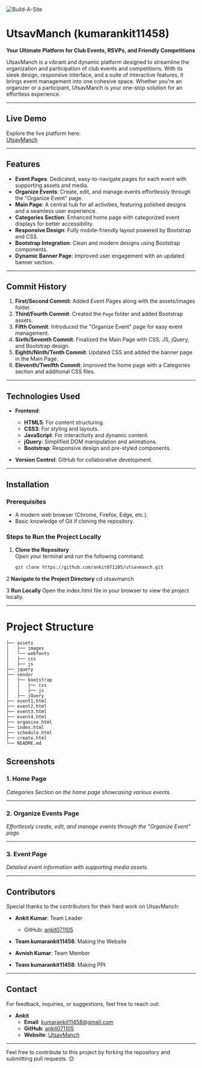 ![Build-A-Site](https://i.imgur.com/nZPQ9If.png)
# **UtsavManch** (kumarankit11458)

**Your Ultimate Platform for Club Events, RSVPs, and Friendly Competitions**

UtsavManch is a vibrant and dynamic platform designed to streamline the organization and participation of club events and competitions. With its sleek design, responsive interface, and a suite of interactive features, it brings event management into one cohesive space. Whether you're an organizer or a participant, UtsavManch is your one-stop solution for an effortless experience.

---

## **Live Demo**

Explore the live platform here:  
[UtsavManch](https://utsav-manch.vercel.app/)

---

## **Features**

- **Event Pages**: Dedicated, easy-to-navigate pages for each event with supporting assets and media.  
- **Organize Events**: Create, edit, and manage events effortlessly through the "Organize Event" page.  
- **Main Page**: A central hub for all activities, featuring polished designs and a seamless user experience.  
- **Categories Section**: Enhanced home page with categorized event displays for better accessibility.  
- **Responsive Design**: Fully mobile-friendly layout powered by Bootstrap and CSS.  
- **Bootstrap Integration**: Clean and modern designs using Bootstrap components.  
- **Dynamic Banner Page**: Improved user engagement with an updated banner section.

---

## **Commit History**

1. **First/Second Commit**: Added Event Pages along with the assets/images folder.  
2. **Third/Fourth Commit**: Created the `Page` folder and added Bootstrap assets.  
3. **Fifth Commit**: Introduced the "Organize Event" page for easy event management.  
4. **Sixth/Seventh Commit**: Finalized the Main Page with CSS, JS, jQuery, and Bootstrap design.  
5. **Eighth/Ninth/Tenth Commit**: Updated CSS and added the banner page in the Main Page.  
6. **Eleventh/Twelfth Commit**: Improved the home page with a Categories section and additional CSS files.

---

## **Technologies Used**

- **Frontend**:
  - **HTML5**: For content structuring.  
  - **CSS3**: For styling and layouts.  
  - **JavaScript**: For interactivity and dynamic content.  
  - **jQuery**: Simplified DOM manipulation and animations.  
  - **Bootstrap**: Responsive design and pre-styled components.

- **Version Control**: GitHub for collaborative development.  

---

## **Installation**

### Prerequisites

- A modern web browser (Chrome, Firefox, Edge, etc.).  
- Basic knowledge of Git if cloning the repository.  

### Steps to Run the Project Locally

1. **Clone the Repository**  
   Open your terminal and run the following command:  
   ```bash
   git clone https://github.com/ankit071105/utsavmanch.git

2 **Navigate to the Project Directory**
cd utsavmanch

3 **Run Locally**
Open the index.html file in your browser to view the project locally.



---
# Project Structure
  ```
├── assets
│   ├── images
│   └── webfonts
│   ├── css
│   ├── js
├── jquery
├── vendor
│   ├── bootstrap
│   │   ├── css
│   │   ├── js
│   ├── jQuery
├── event1.html
├── event2.html
├── event3.html
├── event4.html
├── organise.html
├── index.html
├── schedule.html
├── create.html
└── README.md
  ```





## **Screenshots**

### **1. Home Page**


*Categories Section on the home page showcasing various events.*

---

### **2. Organize Events Page**


*Effortlessly create, edit, and manage events through the "Organize Event" page.*

---

### **3. Event Page**


*Detailed event information with supporting media assets.*

---

## **Contributors**
Special thanks to the contributors for their hard work on UtsavManch:  

- **Ankit Kumar**: Team Leader  
  - GitHub: [ankit071105](https://github.com/ankit071105)  

- **Team kumarankit11458**: Making the Website 

- **Avnish Kumar**: Team Member    
- **Team kumarankit11458**: Making PPt 
---

## **Contact**

For feedback, inquiries, or suggestions, feel free to reach out:  

- **Ankit**  
  - **Email**: kumarankit11458@gmail.com 
  - **GitHub**: [ankit071105](https://github.com/ankit071105)  
  - **Website**: [UtsavManch](https://utsav-manch.vercel.app/)

---

Feel free to contribute to this project by forking the repository and submitting pull requests. 😊


